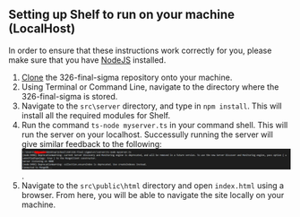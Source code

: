 ## Setting up Shelf to run on your machine (LocalHost)
In order to ensure that these instructions work correctly for you, please make sure that you have [NodeJS](https://www.nodejs.org/) installed.
1. [Clone](https://help.github.com/en/github/creating-cloning-and-archiving-repositories/cloning-a-repository) the 326-final-sigma repository onto your machine.
2. Using Terminal or Command Line, navigate to the directory where the 326-final-sigma is stored.
3. Navigate to the `src\server` directory, and type in `npm install`. This will install all the required modules for Shelf.
4. Run the command `ts-node myserver.ts` in your command shell. This will run the server on your localhost. Successully running the server will give similar feedback to the following: ![alt text](https://github.com/joepasquale/326-final-sigma/blob/master/docs/pictures/Screenshots/ts-node.png).
5. Navigate to the `src\public\html` directory and open `index.html` using a browser. From here, you will be able to navigate the site locally on your machine.